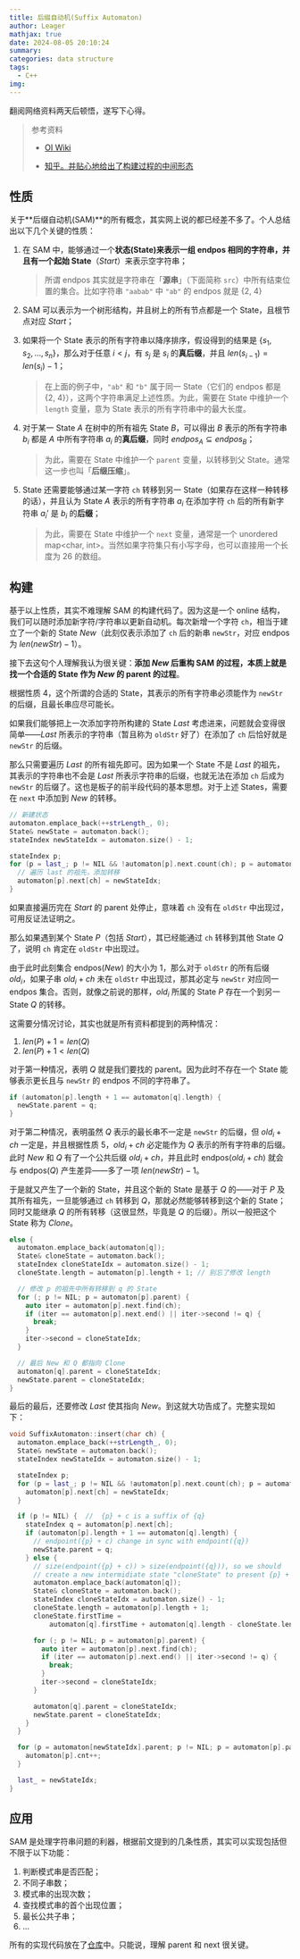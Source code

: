 ```yaml
---
title: 后缀自动机(Suffix Automaton)
author: Leager
mathjax: true
date: 2024-08-05 20:10:24
summary:
categories: data structure
tags:
  - C++
img:
---
```


翻阅网络资料两天后顿悟，遂写下心得。

> 参考资料
>
> - [OI Wiki](https://oi-wiki.org/string/sam/#%E6%A3%80%E6%9F%A5%E5%AD%97%E7%AC%A6%E4%B8%B2%E6%98%AF%E5%90%A6%E5%87%BA%E7%8E%B0)
>
> - [知乎。并贴心地给出了构建过程的中间形态](https://zhuanlan.zhihu.com/p/410131141)

<!--more-->

## 性质

关于**后缀自动机(SAM)**的所有概念，其实网上说的都已经差不多了。个人总结出以下几个关键的性质：

1. 在 SAM 中，能够通过一个**状态(State)**来表示一组 endpos 相同的字符串，并且有一个**起始 State**（$Start$）来表示空字符串；
   
   > 所谓 endpos 其实就是字符串在「**源串**」（下面简称 `src`）中所有结束位置的集合。比如字符串 `"aabab"` 中 `"ab"` 的 endpos 就是 {2, 4}

2. SAM 可以表示为一个树形结构，并且树上的所有节点都是一个 State，且根节点对应 $Start$；
3. 如果将一个 State 表示的所有字符串以降序排序，假设得到的结果是 $\{s_1, s_2, \dots, s_n\}$，那么对于任意 $i<j$，有 $s_j$ 是 $s_i$ 的**真后缀**，并且 $len(s_{i-1}) = len(s_i) - 1$；
   
   > 在上面的例子中，`"ab"` 和 `"b"` 属于同一 State（它们的 endpos 都是 {2, 4}），这两个字符串满足上述性质。为此，需要在 State 中维护一个 `length` 变量，意为 State 表示的所有字符串中的最大长度。

4. 对于某一 State $A$ 在树中的所有祖先 State $B$，可以得出 $B$ 表示的所有字符串 $b_i$ 都是 $A$ 中所有字符串 $a_i$ 的**真后缀**，同时 $endpos_A \subseteq endpos_B$；

   > 为此，需要在 State 中维护一个 `parent` 变量，以转移到父 State。通常这一步也叫「**后缀压缩**」。

5. State 还需要能够通过某一字符 `ch` 转移到另一 State（如果存在这样一种转移的话），并且认为 State $A$ 表示的所有字符串 $a_i$ 在添加字符 `ch` 后的所有新字符串 $a_i'$ 是 $b_i$ 的**后缀**；

   > 为此，需要在 State 中维护一个 `next` 变量，通常是一个 unordered map<char, int>。当然如果字符集只有小写字母，也可以直接用一个长度为 26 的数组。

## 构建

基于以上性质，其实不难理解 SAM 的构建代码了。因为这是一个 online 结构，我们可以随时添加新字符/字符串以更新自动机。每次新增一个字符 `ch`，相当于建立了一个新的 State $New$（此刻仅表示添加了 `ch` 后的新串 `newStr`，对应 endpos 为 $len(newStr)-1$）。

接下去这句个人理解我认为很关键：**添加 $New$ 后重构 SAM 的过程，本质上就是找一个合适的 State 作为 $New$ 的 parent 的过程**。

根据性质 4，这个所谓的合适的 State，其表示的所有字符串必须能作为 `newStr` 的后缀，且最长串应尽可能长。

如果我们能够把上一次添加字符所构建的 State $Last$ 考虑进来，问题就会变得很简单——$Last$ 所表示的字符串（暂且称为 `oldStr` 好了）在添加了 `ch` 后恰好就是 `newStr` 的后缀。

那么只需要遍历 $Last$ 的所有祖先即可。因为如果一个 State 不是 $Last$ 的祖先，其表示的字符串也不会是 $Last$ 所表示字符串的后缀，也就无法在添加 `ch` 后成为 `newStr` 的后缀了。这也是板子的前半段代码的基本思想。对于上述 States，需要在 `next` 中添加到 $New$ 的转移。

```cpp
// 新建状态
automaton.emplace_back(++strLength_, 0);
State& newState = automaton.back();
stateIndex newStateIdx = automaton.size() - 1;

stateIndex p;
for (p = last_; p != NIL && !automaton[p].next.count(ch); p = automaton[p].parent) {
  // 遍历 last 的祖先，添加转移
  automaton[p].next[ch] = newStateIdx;
}
```

如果直接遍历完在 $Start$ 的 parent 处停止，意味着 `ch` 没有在 `oldStr` 中出现过，可用反证法证明之。

那么如果遇到某个 State $P$（包括 $Start$），其已经能通过 `ch` 转移到其他 State $Q$ 了，说明 `ch` 肯定在 `oldStr` 中出现过。

由于此时此刻集合 endpos($New$) 的大小为 1，那么对于 `oldStr` 的所有后缀 $old_i$，如果子串 $old_i + ch$ 未在 `oldStr` 中出现过，那其必定与 `newStr` 对应同一 endpos 集合。否则，就像之前说的那样，$old_i$ 所属的 State $P$ 存在一个到另一 State $Q$ 的转移。

这需要分情况讨论，其实也就是所有资料都提到的两种情况：

1. $len(P) + 1 = len(Q)$ 
2. $len(P) + 1 < len(Q)$ 

对于第一种情况，表明 $Q$ 就是我们要找的 parent。因为此时不存在一个 State 能够表示更长且与 `newStr` 的 endpos 不同的字符串了。

```cpp
if (automaton[p].length + 1 == automaton[q].length) {
  newState.parent = q;
}
```

对于第二种情况，表明虽然 $Q$ 表示的最长串不一定是 `newStr` 的后缀，但 $old_i + ch$ 一定是，并且根据性质 5，$old_i + ch$ 必定能作为 $Q$ 表示的所有字符串的后缀。此时 $New$ 和 $Q$ 有了一个公共后缀 $old_i + ch$，并且此时 endpos($old_i + ch$) 就会与 endpos($Q$) 产生差异——多了一项 $len(newStr)-1$。

于是就又产生了一个新的 State，并且这个新的 State 是基于 $Q$ 的——对于 $P$ 及其所有祖先，一旦能够通过 `ch` 转移到 $Q$，那就必然能够转移到这个新的 State；同时又能继承 $Q$ 的所有转移（这很显然，毕竟是 $Q$ 的后缀）。所以一般把这个 State 称为 $Clone$。

```cpp
else {
  automaton.emplace_back(automaton[q]);
  State& cloneState = automaton.back();
  stateIndex cloneStateIdx = automaton.size() - 1;
  cloneState.length = automaton[p].length + 1; // 别忘了修改 length

  // 修改 p 的祖先中所有转移到 q 的 State
  for (; p != NIL; p = automaton[p].parent) {
    auto iter = automaton[p].next.find(ch);
    if (iter == automaton[p].next.end() || iter->second != q) {
      break;
    }
    iter->second = cloneStateIdx;
  }

  // 最后 New 和 Q 都指向 Clone
  automaton[q].parent = cloneStateIdx;
  newState.parent = cloneStateIdx;
}
```

最后的最后，还要修改 $Last$ 使其指向 $New$。到这就大功告成了。完整实现如下：

```cpp
void SuffixAutomaton::insert(char ch) {
  automaton.emplace_back(++strLength_, 0);
  State& newState = automaton.back();
  stateIndex newStateIdx = automaton.size() - 1;

  stateIndex p;
  for (p = last_; p != NIL && !automaton[p].next.count(ch); p = automaton[p].parent) {
    automaton[p].next[ch] = newStateIdx;
  }

  if (p != NIL) {  //  {p} + c is a suffix of {q}
    stateIndex q = automaton[p].next[ch];
    if (automaton[p].length + 1 == automaton[q].length) {
      // endpoint({p} + c) change in sync with endpoint({q})
      newState.parent = q;
    } else {
      // size(endpoint({p} + c)) > size(endpoint({q})), so we should
      // create a new intermidiate state "cloneState" to present {p} + c
      automaton.emplace_back(automaton[q]);
      State& cloneState = automaton.back();
      stateIndex cloneStateIdx = automaton.size() - 1;
      cloneState.length = automaton[p].length + 1;
      cloneState.firstTime =
          automaton[q].firstTime + automaton[q].length - cloneState.length;

      for (; p != NIL; p = automaton[p].parent) {
        auto iter = automaton[p].next.find(ch);
        if (iter == automaton[p].next.end() || iter->second != q) {
          break;
        }
        iter->second = cloneStateIdx;
      }

      automaton[q].parent = cloneStateIdx;
      newState.parent = cloneStateIdx;
    }
  }

  for (p = automaton[newStateIdx].parent; p != NIL; p = automaton[p].parent) {
    automaton[p].cnt++;
  }

  last_ = newStateIdx;
}
```

## 应用

SAM 是处理字符串问题的利器，根据前文提到的几条性质，其实可以实现包括但不限于以下功能：

1. 判断模式串是否匹配；
2. 不同子串数；
3. 模式串的出现次数；
4. 查找模式串的首个出现位置；
5. 最长公共子串；
6. ...

所有的实现代码放在了[仓库](https://github.com/Leager-zju/DataStructures/tree/main/SuffixAutomaton)中。只能说，理解 parent 和 next 很关键。